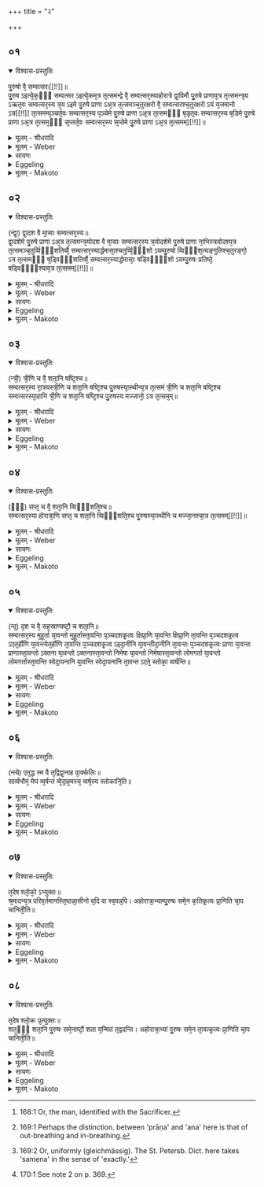+++
title = "२"

+++


##  ०१


<details open><summary>विश्वास-प्रस्तुतिः</summary>

पु᳘रुषो वै᳘ सम्वत्सरः[[!!]]॥  
पु᳘रुष ऽइत्ये᳘क᳘ᳫँ᳘ सम्वत्सर ऽइत्ये᳘कम᳘त्र त᳘त्समन्द्वे वै᳘ सम्वत्सर᳘स्याहोरात्रे द्वा᳘विमौ पु᳘रुषे प्राणाव᳘त्र त᳘त्समन्त्र᳘य ऽऋत᳘वः सम्वत्सर᳘स्य त्र᳘य ऽइमे पु᳘रुषे प्राणा ऽअ᳘त्र त᳘त्समञ्च᳘तुरक्षरो वै᳘ सम्वत्सरश्च᳘तुरक्षरो ऽयं य᳘जमानो ऽत्र[[!!]] त᳘त्समम्प᳘ञ्चर्त᳘वः सम्वत्सर᳘स्य प᳘ञ्चेमे पु᳘रुषे प्राणा ऽअ᳘त्र त᳘त्समᳫँ᳭ ष᳘डृत᳘वः सम्वत्सर᳘स्य ष᳘डिमे पु᳘रुषे प्राणा ऽअ᳘त्र त᳘त्सम᳘ᳫँ᳘ स᳘प्तर्त᳘वः सम्वत्सर᳘स्य स᳘प्तेमे पु᳘रुषे प्राणा ऽअ᳘त्र त᳘त्समम्[[!!]]॥
</details>

<details><summary>मूलम् - श्रीधरादि</summary>

पु᳘रुषो वै᳘ सम्वत्सरः[[!!]]॥  
पु᳘रुष ऽइत्ये᳘क᳘ᳫँ᳘ सम्वत्सर ऽइत्ये᳘कम᳘त्र त᳘त्समन्द्वे वै᳘ सम्वत्सर᳘स्याहोरात्रे द्वा᳘विमौ पु᳘रुषे प्राणाव᳘त्र त᳘त्समन्त्र᳘य ऽऋत᳘वः सम्वत्सर᳘स्य त्र᳘य ऽइमे पु᳘रुषे प्राणा ऽअ᳘त्र त᳘त्समञ्च᳘तुरक्षरो वै᳘ सम्वत्सरश्च᳘तुरक्षरो ऽयं य᳘जमानो ऽत्र[[!!]] त᳘त्समम्प᳘ञ्चर्त᳘वः सम्वत्सर᳘स्य प᳘ञ्चेमे पु᳘रुषे प्राणा ऽअ᳘त्र त᳘त्समᳫँ᳭ ष᳘डृत᳘वः सम्वत्सर᳘स्य ष᳘डिमे पु᳘रुषे प्राणा ऽअ᳘त्र त᳘त्सम᳘ᳫँ᳘ स᳘प्तर्त᳘वः सम्वत्सर᳘स्य स᳘प्तेमे पु᳘रुषे प्राणा ऽअ᳘त्र त᳘त्समम्[[!!]]॥
</details>

<details><summary>मूलम् - Weber</summary>

पु᳘रुषो वै᳘ संवत्सरः᳟ ॥  
पु᳘रुष इत्ये᳘कᳫं संवत्सर इत्ये᳘कम᳘त्र त᳘त्समं द्वे वै᳘ संवत्सर᳘स्याहोरात्रे द्वा᳘विमौ पु᳘रुषे प्राणाव᳘त्र तत्समं त्र᳘य ऋत᳘वः संवत्सर᳘स्य त्र᳘य इमे पु᳘रुषे प्राणा अ᳘त्र त᳘त्समं च᳘तुरक्षरो वै᳘ संवत्सरश्च᳘तुरक्षरोऽयं य᳘जमानो᳘ऽत्र त᳘त्समं प᳘ञ्चऽर्त᳘वः संवत्सर᳘स्य प᳘ञ्चेमे पु᳘रुषे प्राणा अ᳘त्र त᳘त्समᳫं ष᳘डृत᳘वः संवत्सर᳘स्य ष᳘डिमे पु᳘रुषे प्राणा अ᳘त्र त᳘त्सम᳘ᳫं᳘ सॗप्तऽर्त᳘वः संवत्सर᳘स्य सॗप्तेमे पु᳘रुषे प्राणा अ᳘त्र त᳘त्सम᳟म् ॥
</details>

<details><summary>सायणः</summary>

…
</details>

<details><summary>Eggeling</summary>

1. The Year is Man [^egg_489]:--'Man' is one unit, and 'year' is another, and these now are one and the same;--there are in the year the two, day and night, and in man there are these two breathings, and these now are one and the same;--there are three seasons in the year, and these three breathings in man, and these (two) now are one and the same;--'saṁvatsara (year)' consists of four syllables, and so does 'yajamāna (sacrificer),' and these (two) now are one and the same;--there are five seasons in the year, and these five breathings in man, and these (two) now are one and the same;--there are six seasons in the year, and these six breathings in man, and these (two) now are one and the same;--there are seven seasons in the year, and these seven breathings in man, and these (two) now are one and the same.

[^egg_489]: 168:1 Or, the man, identified with the Sacrificer.
</details>

<details><summary>मूलम् - Makoto</summary>

पु꣡रुषो वै꣡ संवत्सरः꣡ ।॥  
पु꣡रुष इ꣡त्य् ए꣡कꣳ संवत्सर꣡ इ꣡त्य् ए꣡कम् अ꣡त्र त꣡त् समं꣡ द्वे꣡ वै꣡ संवत्सर꣡स्या꣡होरा꣡त्रे꣡ द्वा꣡व् इमौ꣡ पु꣡रुषे प्रा꣡णा꣡व् अ꣡त्र त꣡त् समं꣡ त्र꣡य ऋत꣡वः संवत्सर꣡स्य त्र꣡य इमे꣡ पु꣡रुषे प्रा꣡णा꣡ अ꣡त्र त꣡त् समं꣡ च꣡तुरक्षरो वै꣡ संवत्सर꣡श् च꣡तुरक्षरो ऽयं꣡ य꣡जमा꣡नो꣡ ऽत्र त꣡त् समं꣡ प꣡ञ्चर्त꣡वः संवत्सर꣡स्य प꣡ञ्चेमे꣡ पु꣡रुषे प्रा꣡णा꣡ अ꣡त्र त꣡त् समꣳ꣡ ष꣡ड् ऋत꣡वः संवत्सर꣡स्य ष꣡ड् इमे꣡ पु꣡रुषे प्रा꣡णा꣡ अ꣡त्र त꣡त् समꣳ꣡ सप्त᳡र्त꣡वः संवत्सर꣡स्य सप्ते᳡मे꣡ पु꣡रुषे प्रा꣡णा꣡ अ꣡त्र त꣡त् सम꣡म् ॥॥
</details>


##  ०२


<details open><summary>विश्वास-प्रस्तुतिः</summary>

(न्द्वा᳘) द्वा᳘दश वै मा᳘साः सम्वत्सर᳘स्य॥  
द्वा᳘दशेमे पु᳘रुषे प्राणा ऽअ᳘त्र त᳘त्समन्त्र᳘योदश वै मा᳘साः सम्वत्सर᳘स्य त्र᳘योदशेमे पु᳘रुषे प्राणा ना᳘भिस्त्रयोदश्य᳘त्र त᳘त्समञ्च᳘तुर्व्विᳫँ᳭शतिर्व्वै᳘ सम्वत्सर᳘स्यार्द्धमासा᳘श्चतुर्व्वि᳘ᳫँ᳘शो ऽयम्पु᳘रुषो व्विᳫँ᳭श᳘त्यङ्गुलिश्च᳘तुरङ्गो᳘ ऽत्र त᳘त्समᳫँ᳭ ष᳘ड्विᳫँ᳭शतिर्व्वै᳘ सम्वत्सर᳘स्यार्द्धमासाः᳘ षड्विᳫँ᳘᳘शो ऽयम्पु᳘रुषः प्रतिष्ठे᳘ षड्विᳫँ᳘᳘श्याव᳘त्र त᳘त्समम्[[!!]]॥
</details>

<details><summary>मूलम् - श्रीधरादि</summary>

(न्द्वा᳘) द्वा᳘दश वै मा᳘साः सम्वत्सर᳘स्य॥  
द्वा᳘दशेमे पु᳘रुषे प्राणा ऽअ᳘त्र त᳘त्समन्त्र᳘योदश वै मा᳘साः सम्वत्सर᳘स्य त्र᳘योदशेमे पु᳘रुषे प्राणा ना᳘भिस्त्रयोदश्य᳘त्र त᳘त्समञ्च᳘तुर्व्विᳫँ᳭शतिर्व्वै᳘ सम्वत्सर᳘स्यार्द्धमासा᳘श्चतुर्व्वि᳘ᳫँ᳘शो ऽयम्पु᳘रुषो व्विᳫँ᳭श᳘त्यङ्गुलिश्च᳘तुरङ्गो᳘ ऽत्र त᳘त्समᳫँ᳭ ष᳘ड्विᳫँ᳭शतिर्व्वै᳘ सम्वत्सर᳘स्यार्द्धमासाः᳘ षड्विᳫँ᳘᳘शो ऽयम्पु᳘रुषः प्रतिष्ठे᳘ षड्विᳫँ᳘᳘श्याव᳘त्र त᳘त्समम्[[!!]]॥
</details>

<details><summary>मूलम् - Weber</summary>

द्वा᳘दश वै मा᳘साः संवत्सर᳘स्य ॥  
द्वा᳘दशेमे पु᳘रुषे प्राणा अ᳘त्र त᳘त्समं त्र᳘योदश वै मा᳘साः संवत्सर᳘स्य त्र᳘योदशेमे पु᳘रुषे प्राणा ना᳘भिस्त्रयोदश्य᳘त्र त᳘त्समं च᳘तुर्विᳫंशतिर्वै᳘ संवत्सर᳘स्यार्धमासा᳘श्चतुर्विᳫं ॗशोऽयं पु᳘रुषो विᳫंशॗत्यङ्गुलिश्च᳘तुरङ्गो᳘ऽत्र त᳘त्समᳫं ष᳘ड्विᳫंशतिर्वै᳘ संवत्सर᳘स्यार्धमासाः᳘ षड्विᳫं ॗशोऽयं पु᳘रुषः प्रतिष्ठे᳘ षड्विᳫं ॗश्याव᳘त्र त᳘त्सम᳟म् ॥
</details>

<details><summary>सायणः</summary>

…
</details>

<details><summary>Eggeling</summary>

2. There are twelve months in the year, and these twelve breathings in man, and these (two) now are one and the same;--there are thirteen months in the (leap-) year, and these thirteen (channels of) breathings in man, the navel being the thirteenth, and these (two) now are one and the same;--there are twenty-four half-months in the year, and this man is twenty-four-fold, being possessed of twenty fingers and toes and four limbs; and. these (two) now are one and the same;--there are twenty-six half-months in the (leap-) year, and this man is twenty-six-fold, the two feet making up the twenty-six; and these (two) now are one and the same.
</details>

<details><summary>मूलम् - Makoto</summary>

द्वा꣡दश वै꣡ मा꣡साः꣡ संवत्सर꣡स्य ।॥  
द्वा꣡दशेमे꣡ पु꣡रुषे प्रा꣡णा꣡ अ꣡त्र त꣡त् समं꣡ त्र꣡योदश वै꣡ मा꣡साः꣡ संवत्सर꣡स्य त्र꣡योदशेमे꣡ पु꣡रुषे प्रा꣡णा꣡ ना꣡भिस् त्रयोदश्य् अ꣡त्र त꣡त् समं꣡ च꣡तुर्विꣳशतिर् वै꣡ संवत्सर꣡स्या꣡र्धमा꣡सा꣡श् चतुर्विꣳशो᳡ ऽयं꣡ पु꣡रुषो विꣳशत्य् अ᳡ङ्गुलिश् च꣡तुरङ्गो꣡ ऽत्र त꣡त् समꣳ꣡ ष꣡ड्विꣳशतिर् वै꣡ संवत्सर꣡स्या꣡र्धमा꣡साः꣡ षड्विꣳशो᳡ ऽयं꣡ पु꣡रुषः प्रतिष्ठे꣡ षड्विꣳश्या᳡व् अ꣡त्र त꣡त् सम꣡म् ॥॥
</details>


##  ०३


<details open><summary>विश्वास-प्रस्तुतिः</summary>

(न्त्री᳘) त्री᳘णि च वै᳘ शता᳘नि षष्टि᳘श्च॥  
सम्वत्सर᳘स्य रा᳘त्रयस्त्री᳘णि च शता᳘नि षष्टि᳘श्च पु᳘रुषस्या᳘स्थीन्य᳘त्र त᳘त्समं त्री᳘णि च शता᳘नि षष्टि᳘श्च सम्वत्सरस्या᳘हानि त्री᳘णि च शता᳘नि षष्टि᳘श्च पु᳘रुषस्य मज्जानो᳘ ऽत्र त᳘त्सम᳘म्॥
</details>

<details><summary>मूलम् - श्रीधरादि</summary>

(न्त्री᳘) त्री᳘णि च वै᳘ शता᳘नि षष्टि᳘श्च॥  
सम्वत्सर᳘स्य रा᳘त्रयस्त्री᳘णि च शता᳘नि षष्टि᳘श्च पु᳘रुषस्या᳘स्थीन्य᳘त्र त᳘त्समं त्री᳘णि च शता᳘नि षष्टि᳘श्च सम्वत्सरस्या᳘हानि त्री᳘णि च शता᳘नि षष्टि᳘श्च पु᳘रुषस्य मज्जानो᳘ ऽत्र त᳘त्सम᳘म्॥
</details>

<details><summary>मूलम् - Weber</summary>

त्री᳘णि च वै᳘ शता᳘नि षष्टि᳘श्च ॥  
संवत्सर᳘स्य रा᳘त्रयस्त्री᳘णि च शता᳘नि षष्टि᳘श्च पु᳘रुषस्या᳘स्थीन्य᳘त्र त᳘त्समं त्री᳘णि च शता᳘नि षष्टि᳘श्च संवत्सरस्या᳘हानि त्री᳘णि च शता᳘नि षष्टि᳘श्च पु᳘रुषस्य मज्जानो᳘ऽत्र त᳘त्सम᳟ᳫं᳟ ॥
</details>

<details><summary>सायणः</summary>

…
</details>

<details><summary>Eggeling</summary>

3. And there are three hundred and sixty nights

in the year, and three hundred and sixty bones in man, and these (two) now are one and the same;--there are three hundred and sixty days in the year, and three hundred and sixty parts of marrow in man, and these (two) now are one and the same.
</details>

<details><summary>मूलम् - Makoto</summary>

त्री꣡णि च वै꣡ शता꣡नि षष्टि꣡श् च ।॥  
संवत्सर꣡स्य रा꣡त्रयस् त्री꣡णि च शता꣡नि षष्टि꣡श् च पु꣡रुषस्या꣡स्थीन्य् अ꣡त्र त꣡त् समं꣡ त्री꣡णि च शता꣡नि षष्टि꣡श् च संवत्सर꣡स्या꣡हा꣡नि त्री꣡णि च शता꣡नि षष्टि꣡श् च पु꣡रुषस्य मज्जा꣡नो꣡ ऽत्र त꣡त् समꣳ꣡ ॥॥
</details>


##  ०४


<details open><summary>विश्वास-प्रस्तुतिः</summary>

(ᳫँ᳘) सप्त᳘ च वै᳘ शता᳘नि व्विᳫँ᳭शति᳘श्च॥  
सम्वत्सर᳘स्या होरात्रा᳘णि सप्त᳘ च शता᳘नि व्विᳫँ᳭शति᳘श्च पु᳘रुषस्या᳘स्थीनि च मज्जा᳘नश्चा᳘त्र त᳘त्समम्[[!!]]॥
</details>

<details><summary>मूलम् - श्रीधरादि</summary>

(ᳫँ᳘) सप्त᳘ च वै᳘ शता᳘नि व्विᳫँ᳭शति᳘श्च॥  
सम्वत्सर᳘स्या होरात्रा᳘णि सप्त᳘ च शता᳘नि व्विᳫँ᳭शति᳘श्च पु᳘रुषस्या᳘स्थीनि च मज्जा᳘नश्चा᳘त्र त᳘त्समम्[[!!]]॥
</details>

<details><summary>मूलम् - Weber</summary>

सप्त᳘ च वै᳘ शता᳘नि विᳫंशति᳘श्च ॥  
संवत्सर᳘स्याहोरात्रा᳘णि सप्त᳘ च शता᳘नि विᳫंशति᳘श्च पु᳘रुषस्या᳘स्थीनि च मज्जा᳘नश्चा᳘त्र त᳘त्सम᳟म् ॥
</details>

<details><summary>सायणः</summary>

…
</details>

<details><summary>Eggeling</summary>

4. And there are seven hundred and twenty days and nights in the year, and seven hundred and twenty bones and parts of marrow in man, and these (two) now are one and the same.
</details>

<details><summary>मूलम् - Makoto</summary>

सप्त꣡ च वै꣡ शता꣡नि विꣳशति꣡श् च ।॥  
संवत्सर꣡स्या꣡होरा꣡त्रा꣡णि सप्त꣡ च शता꣡नि विꣳशति꣡श् च पु꣡रुषस्या꣡स्थीनि च मज्जा꣡नश् चा꣡त्र त꣡त् सम꣡म् ॥॥
</details>


##  ०५


<details open><summary>विश्वास-प्रस्तुतिः</summary>

(न्द᳘) द᳘श च वै᳘ सह᳘स्राण्यष्टौ᳘ च शता᳘नि॥  
सम्वत्सर᳘स्य मुहूर्ता या᳘वन्तो मुहूर्तास्ता᳘वन्ति प᳘ञ्चदशकृ᳘त्वः क्षिप्रा᳘णि या᳘वन्ति क्षिप्रा᳘णि ता᳘वन्ति प᳘ञ्चदशकृ᳘त्व ऽएत᳘र्हीणि या᳘वन्त्येत᳘र्हीणि ता᳘वन्ति प᳘ञ्चदशकृ᳘त्व ऽइदा᳘नीनि या᳘वन्तीदा᳘नीनि ता᳘वन्तः प᳘ञ्चदशकृ᳘त्वः प्राणा या᳘वन्तः प्राणास्ता᳘वन्तो ऽक्तना या᳘वन्तो ऽक्तनास्ता᳘वन्तो निमेषा या᳘वन्तो निमेषास्ता᳘वन्तो लोमगर्ता या᳘वन्तो लोमगर्तास्ता᳘वन्ति स्वेदा᳘यनानि या᳘वन्ति स्वेदा᳘यनानि ता᳘वन्त ऽएते᳘ स्तोका᳘ व्वर्षन्ति॥
</details>

<details><summary>मूलम् - श्रीधरादि</summary>

(न्द᳘) द᳘श च वै᳘ सह᳘स्राण्यष्टौ᳘ च शता᳘नि॥  
सम्वत्सर᳘स्य मुहूर्ता या᳘वन्तो मुहूर्तास्ता᳘वन्ति प᳘ञ्चदशकृ᳘त्वः क्षिप्रा᳘णि या᳘वन्ति क्षिप्रा᳘णि ता᳘वन्ति प᳘ञ्चदशकृ᳘त्व ऽएत᳘र्हीणि या᳘वन्त्येत᳘र्हीणि ता᳘वन्ति प᳘ञ्चदशकृ᳘त्व ऽइदा᳘नीनि या᳘वन्तीदा᳘नीनि ता᳘वन्तः प᳘ञ्चदशकृ᳘त्वः प्राणा या᳘वन्तः प्राणास्ता᳘वन्तो ऽक्तना या᳘वन्तो ऽक्तनास्ता᳘वन्तो निमेषा या᳘वन्तो निमेषास्ता᳘वन्तो लोमगर्ता या᳘वन्तो लोमगर्तास्ता᳘वन्ति स्वेदा᳘यनानि या᳘वन्ति स्वेदा᳘यनानि ता᳘वन्त ऽएते᳘ स्तोका᳘ व्वर्षन्ति॥
</details>

<details><summary>मूलम् - Weber</summary>

द᳘श च वै᳘ सह᳘स्राण्यष्टौ᳘ च शता᳘नि ॥  
संवत्सर᳘स्य मुहूर्ता या᳘वन्तो मुहूर्तास्ता᳘वन्ति प᳘ञ्चदश कृ᳘त्वः क्षिप्रा᳘णि या᳘वन्ति क्षिप्रा᳘णि ता᳘वन्ति प᳘ञ्चदश कृ᳘त्व एत᳘र्हीणि या᳘वन्त्येत᳘र्हीणि ता᳘वन्ति प᳘ञ्चदश कृ᳘त्व इदा᳘नीनि या᳘वन्तीदा᳘नीनि ता᳘वन्तः प᳘ञ्चदश कृ᳘त्वः प्राणा या᳘वन्तः प्राणास्ता᳘वन्तोऽना या᳘वन्तोऽनास्ता᳘वन्तो निमेषा या᳘वन्तो निमेषास्ता᳘वन्तो लोमगर्ता या᳘वन्तो लोमगर्तास्ता᳘वन्ति स्वेदा᳘यनानि या᳘वन्ति स्वेदा᳘यनानि ता᳘वन्त एते᳘ स्तोका᳘ वर्षन्ति ॥
</details>

<details><summary>सायणः</summary>

…
</details>

<details><summary>Eggeling</summary>

5. And there are ten thousand and eight hundred 'muhūrta' in the year; and fifteen times as many 'kshipras' as there are 'muhūrta'; and fifteen times as many 'etarhi' as there are 'kshipra;' and fifteen times as many 'idāni' as there are 'etarhi'; and fifteen times as many breathings as there are 'idāni'; and as many spirations as there are breathings [^egg_490]; and as many twinklings of the eye as there are spirations, and as many hair-pits as there are twinklings of the eye, and as many sweat-pores as there are hair-pits; and as many sweat-pores as there are so many drops it rains.

[^egg_490]: 169:1 Perhaps the distinction. between 'prāṇa' and 'ana' here is that of out-breathing and in-breathing.
</details>

<details><summary>मूलम् - Makoto</summary>

द꣡श च वै꣡ सह꣡स्रा꣡ण्य् अष्टौ꣡ च शता꣡नि ।॥  
संवत्सर꣡स्य मुहूर्ता꣡ या꣡वन्तो मुहूर्ता꣡स् ता꣡वन्ति प꣡ञ्चदश कृ꣡त्वः क्षिप्रा꣡णि या꣡वन्ति क्षिप्रा꣡णि ता꣡वन्ति प꣡ञ्चदश कृ꣡त्व एत꣡र्हीणि या꣡वन्त्य् एत꣡र्हीणि ता꣡वन्ति प꣡ञ्चदश कृ꣡त्व इदा꣡नीनि या꣡वन्तीदा꣡नीनि ता꣡वन्तः प꣡ञ्चदश कृ꣡त्वः प्रा꣡णा꣡ या꣡वन्तः प्रा꣡णा꣡स् ता꣡वन्तो ऽना꣡ या꣡वन्तो ऽना꣡स् ता꣡वन्तो निमेषा꣡ या꣡वन्तो निमेषा꣡स् ता꣡वन्तो लोमगर्ता꣡ या꣡वन्तो लोमगर्ता꣡स् ता꣡वन्ति स्वेदा꣡यना꣡नि या꣡वन्ति स्वेदा꣡यना꣡नि ता꣡वन्त एते꣡ स्तोका꣡ वर्षन्ति ॥॥
</details>


##  ०६


<details open><summary>विश्वास-प्रस्तुतिः</summary>

(न्त्ये) एत᳘द्ध स्म वै त᳘द्विद्वा᳘नाह वा᳘र्क्कलिः॥  
सार्व्वभौमं᳘ मेघं व्व᳘र्षन्तं व्वे᳘दा᳘ह᳘मस्य᳘ व्वर्ष᳘स्य स्तोकानि᳘ति॥
</details>

<details><summary>मूलम् - श्रीधरादि</summary>

(न्त्ये) एत᳘द्ध स्म वै त᳘द्विद्वा᳘नाह वा᳘र्क्कलिः॥  
सार्व्वभौमं᳘ मेघं व्व᳘र्षन्तं व्वे᳘दा᳘ह᳘मस्य᳘ व्वर्ष᳘स्य स्तोकानि᳘ति॥
</details>

<details><summary>मूलम् - Weber</summary>

एत᳘द्ध स्म वै त᳘द्विद्वा᳘नाह वा᳘र्कलिः ॥  
सार्वभौमं᳘ मेघं व᳘र्षन्तं वे᳘दा᳘ह᳘मस्य᳘ वर्ष᳘स्य स्तोकानिति ॥
</details>

<details><summary>सायणः</summary>

…
</details>

<details><summary>Eggeling</summary>

6. Concerning this, Vārkali, knowing this, once said, 'I know the raining cloud extending over the whole earth, and the drops of that rain.'
</details>

<details><summary>मूलम् - Makoto</summary>

एत꣡द् ध स्म वै꣡ त꣡द् विद्वा꣡न् आ꣡ह वा꣡र्कलिः ।॥  
सा꣡र्वभौमं꣡ मेघं꣡ व꣡र्षन्तं वे꣡दा꣡ह꣡म् अस्य꣡ वर्ष꣡स्य स्तोका꣡न् इ꣡ति ॥॥
</details>


##  ०७


<details open><summary>विश्वास-प्रस्तुतिः</summary>

त᳘देष श्लो᳘को᳘ ऽभ्युक्तः॥  
श्र᳘मादन्य᳘त्र परिव᳘र्तमानस्ति᳘ष्ठन्ना᳘सीनो य᳘दि वा स्व᳘पन्न᳘पि। अहोरात्रा᳘भ्याम्पु᳘रुषः समे᳘न क᳘तिकृ᳘त्वः प्रा᳘णिति चा᳘प चानिती᳘ति॥
</details>

<details><summary>मूलम् - श्रीधरादि</summary>

त᳘देष श्लो᳘को᳘ ऽभ्युक्तः॥  
श्र᳘मादन्य᳘त्र परिव᳘र्तमानस्ति᳘ष्ठन्ना᳘सीनो य᳘दि वा स्व᳘पन्न᳘पि। अहोरात्रा᳘भ्याम्पु᳘रुषः समे᳘न क᳘तिकृ᳘त्वः प्रा᳘णिति चा᳘प चानिती᳘ति॥
</details>

<details><summary>मूलम् - Weber</summary>

त᳘देष श्लो᳘कोॗऽभ्युक्तः ॥  
श्र᳘मादन्य᳘त्र परिव᳘र्तमानस्ति᳘ष्ठन्ना᳘सीनो य᳘दि वा स्वपन्न᳘पि ॥  
अहोरात्रा᳘भ्यां पु᳘रुषः समे᳘न क᳘ति कृ᳘त्वः प्रा᳘णिति चा᳘प चानिती᳘ति ॥
</details>

<details><summary>सायणः</summary>

…
</details>

<details><summary>Eggeling</summary>

7. It is with reference thereto that this verse is told,--Whilst whirling round, be it standing, or sitting, or even sleeping, how often does man, otherwise than from toil, breathe and expel the air regularly [^egg_491] by day and night?

[^egg_491]: 169:2 Or, uniformly (gleichmässig). The St. Petersb. Dict. here takes 'samena' in the sense of 'exactly.'
</details>

<details><summary>मूलम् - Makoto</summary>

त꣡द् एष꣡ श्लो꣡को ऽभ्यु᳡क्तः ।॥  
श्र꣡मा꣡द् अन्य꣡त्र परिव꣡र्तमा꣡नस् ति꣡ष्ठन्न् आ꣡सीनो य꣡दि वा꣡ स्वप꣡न्न् अ꣡पि ।॥  
अहोरा꣡त्रा꣡भ्यां꣡ पु꣡रुषः समे꣡न क꣡ति कृ꣡त्वः प्रा꣡णिति चा꣡प चा꣡निती꣡ति ॥॥
</details>


##  ०८


<details open><summary>विश्वास-प्रस्तुतिः</summary>

त᳘देष श्लो᳘कः प्र᳘त्युक्तः॥  
शत᳘ᳫँ᳘ शता᳘नि पु᳘रुषः समे᳘नाष्टौ᳘ शता य᳘न्मितं त᳘द्वदन्ति। अहोरात्रा᳘भ्यां पु᳘रुषः समे᳘न ता᳘वत्कृ᳘त्वः प्रा᳘णिति चा᳘प चानिती᳘ति॥
</details>

<details><summary>मूलम् - श्रीधरादि</summary>

त᳘देष श्लो᳘कः प्र᳘त्युक्तः॥  
शत᳘ᳫँ᳘ शता᳘नि पु᳘रुषः समे᳘नाष्टौ᳘ शता य᳘न्मितं त᳘द्वदन्ति। अहोरात्रा᳘भ्यां पु᳘रुषः समे᳘न ता᳘वत्कृ᳘त्वः प्रा᳘णिति चा᳘प चानिती᳘ति॥
</details>

<details><summary>मूलम् - Weber</summary>

त᳘देष श्लो᳘कः प्र᳘त्युक्तः ॥  
शत᳘ᳫं᳘ शता᳘नि पु᳘रुषः समे᳘नाष्टौ᳘ शता य᳘न्मितं त᳘द्वदन्ति ॥  
अहोरात्रा᳘भ्यां पु᳘रुषः समे᳘न ता᳘वत्कृ᳘त्वः प्रा᳘णिति चा᳘प चानिती᳘ति ॥ १० [३.२.] ॥
</details>

<details><summary>सायणः</summary>

…
</details>

<details><summary>Eggeling</summary>

8. And in answer thereto this verse is told,--

 Inasmuch as man is what is measured a hundred hundred and eight hundred, therefore they say:--so often does man regularly [^egg_492] breathe and expel the air by day and night.

[^egg_492]: 170:1 See note 2 on p. 369.
</details>

<details><summary>मूलम् - Makoto</summary>

त꣡द् एष꣡ श्लो꣡कः प्र꣡त्युक्तः ।॥  
शतꣳ꣡ शता꣡नि पु꣡रुषः समे꣡ना꣡ष्टौ꣡ शता꣡ य꣡न् मितं꣡ त꣡द् वदन्ति ।॥  
अहोरा꣡त्रा꣡भ्यां꣡ पु꣡रुषः समे꣡न ता꣡वत् कृ꣡त्वः प्रा꣡णिति चा꣡प चा꣡नीती꣡ति ॥॥
</details>

